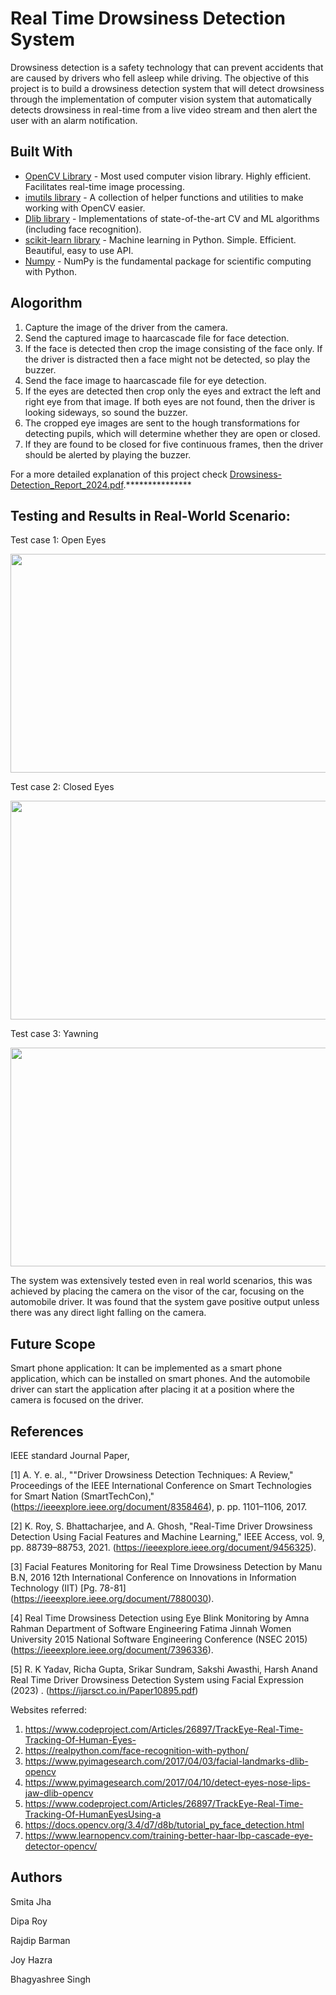 # Real Time Drowsiness Detection System

Drowsiness detection is a safety technology that can prevent accidents that are caused by drivers who fell asleep while driving. The objective of this project is to build a drowsiness detection system that will detect drowsiness through the implementation of computer vision system that automatically detects drowsiness in real-time from a live video stream and then alert the user with an alarm notification.

## Built With

* [OpenCV Library](https://opencv.org/) - Most used computer vision library. Highly efficient. Facilitates real-time image processing.
* [imutils library](https://github.com/jrosebr1/imutils) -  A collection of helper functions and utilities to make working with OpenCV easier.
* [Dlib library](http://dlib.net/) - Implementations of state-of-the-art CV and ML algorithms (including face recognition).
* [scikit-learn library](https://scikit-learn.org/stable/) - Machine learning in Python. Simple. Efficient. Beautiful, easy to use API.
* [Numpy](http://www.numpy.org/) - NumPy is the fundamental package for scientific computing with Python. 

## Alogorithm

1. Capture the image of the driver from the camera.
2. Send the captured image to haarcascade file for face detection.
3. If the face is detected then crop the image consisting of the face only. If the driver is distracted then a face might not be detected, so play the buzzer.
4. Send the face image to haarcascade file for eye detection.
5. If the eyes are detected then crop only the eyes and extract the left and right eye from that image. If both eyes are not found, then the driver is looking sideways, so sound the buzzer.
6. The cropped eye images are sent to the hough transformations for detecting pupils, which will determine whether they are open or closed.
7. If they are found to be closed for five continuous frames, then the driver should be alerted by playing the buzzer.

For a more detailed explanation of this project check [Drowsiness-Detection_Report_2024.pdf](https://github.com/AnshumanSrivastava108/Real-Time-Drowsiness-Detection-System/blob/main/Real_Time_Drowsiness_Detection_System.pdf).***************

## Testing and Results in Real-World Scenario:

Test case 1: Open Eyes 

<p align="center">
<img width="600" height="350" src="https://github.com/user-attachments/assets/ee2bb23f-2614-4590-9bd3-4fc0dfe0e261">
</p>
                                  
Test case 2: Closed Eyes

<p align="center">
<img width="600" height="350" src="https://github.com/user-attachments/assets/4b332d85-c02a-4674-b52e-0a13bc75024b">
</p>
                                                               
Test case 3: Yawning     
                                   
<p align="center">
<img width="600" height="350" src="https://github.com/user-attachments/assets/7cf2457f-00bc-47d7-863b-60f246c12c45">
</p>

The system was extensively tested even in real world scenarios, this was achieved by placing the camera on the visor of the car, focusing on the automobile driver. It was found that the system gave positive output unless there was any direct light falling on the camera.       

## Future Scope

Smart phone application: It can be implemented as a smart phone application, which can be installed on smart phones. And the automobile driver can start the application after placing it at a position where the camera is focused on the driver.

## References

IEEE standard Journal Paper,

[1] A. Y. e. al., ""Driver Drowsiness Detection Techniques: A Review," Proceedings of the IEEE International Conference on Smart Technologies for Smart Nation (SmartTechCon)," (https://ieeexplore.ieee.org/document/8358464), p. pp. 1101–1106, 2017. 

[2] K. Roy, S. Bhattacharjee, and A. Ghosh, "Real-Time Driver Drowsiness Detection Using Facial Features and Machine Learning," IEEE Access, vol. 9, pp. 88739–88753, 2021. (https://ieeexplore.ieee.org/document/9456325). 

[3] Facial Features Monitoring for Real Time Drowsiness Detection by Manu B.N, 2016 12th International Conference on Innovations in Information Technology (IIT) [Pg. 78-81] (https://ieeexplore.ieee.org/document/7880030). 

[4] Real Time Drowsiness Detection using Eye Blink Monitoring by Amna Rahman Department of Software Engineering Fatima Jinnah Women University 2015 National Software Engineering Conference (NSEC 2015) (https://ieeexplore.ieee.org/document/7396336). 

[5] R. K Yadav, Richa Gupta, Srikar Sundram, Sakshi Awasthi, Harsh Anand Real Time Driver Drowsiness Detection System using Facial Expression (2023) . (https://ijarsct.co.in/Paper10895.pdf)

Websites referred:

1.	https://www.codeproject.com/Articles/26897/TrackEye-Real-Time-Tracking-Of-Human-Eyes-
2.	https://realpython.com/face-recognition-with-python/
3.	https://www.pyimagesearch.com/2017/04/03/facial-landmarks-dlib-opencv
4.	https://www.pyimagesearch.com/2017/04/10/detect-eyes-nose-lips-jaw-dlib-opencv
5.	https://www.codeproject.com/Articles/26897/TrackEye-Real-Time-Tracking-Of-HumanEyesUsing-a
6.	https://docs.opencv.org/3.4/d7/d8b/tutorial_py_face_detection.html
7.	https://www.learnopencv.com/training-better-haar-lbp-cascade-eye-detector-opencv/

## Authors

<p> Smita Jha </p> 
<p> Dipa Roy </p>
<p> Rajdip Barman </p>
<p> Joy Hazra </p>
<p> Bhagyashree Singh </p>
